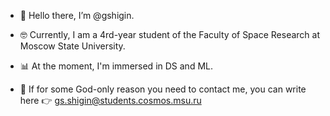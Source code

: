 - 🤙  Hello there, I’m @gshigin.

- 🤓  Currently, I am a 4rd-year student of the Faculty of Space Research at Moscow State University.

- 📊 At the moment, I'm immersed in DS and ML.

- 📧 If for some God-only reason you need to contact me, you can write here 👉 gs.shigin@students.cosmos.msu.ru



<!---
gshigin/gshigin is a ✨ special ✨ repository because its `README.md` (this file) appears on your GitHub profile.
You can click the Preview link to take a look at your changes.
--->
